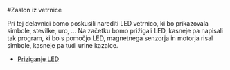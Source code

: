 #Zaslon iz vetrnice

Pri tej delavnici bomo poskusili narediti LED vetrnico, ki bo prikazovala simbole, stevilke, uro, ...
Na začetku bomo prižigali LED, kasneje pa napisali tak program, ki bo s pomočjo LED, magnetnega senzorja in motorja risal simbole, kasneje pa tudi urine kazalce.

* [Priziganje LED](../code/010_vklopLed/potek.md)


